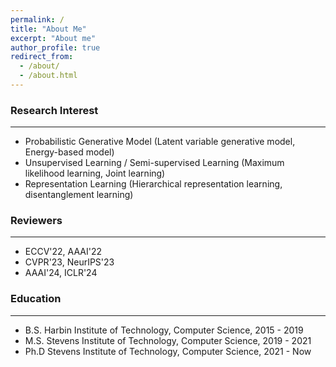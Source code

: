 ```yaml
---
permalink: /
title: "About Me"
excerpt: "About me"
author_profile: true
redirect_from: 
  - /about/
  - /about.html
---
```


### Research Interest
---
* Probabilistic Generative Model (Latent variable generative model, Energy-based model)
* Unsupervised Learning / Semi-supervised Learning (Maximum likelihood learning, Joint learning)
* Representation Learning (Hierarchical representation learning, disentanglement learning)


### Reviewers
---
* ECCV'22, AAAI'22
* CVPR'23, NeurIPS'23
* AAAI'24, ICLR'24

### Education
---
* B.S. Harbin Institute of Technology, Computer Science, 2015 - 2019
* M.S. Stevens Institute of Technology, Computer Science, 2019 - 2021
* Ph.D Stevens Institute of Technology, Computer Science, 2021 - Now
